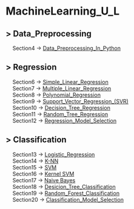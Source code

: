 # MachineLearning_U_L
<h2>> Data_Preprocessing</h2>
  <p>
    &emsp; Section4 -> <a href="https://github.com/walterbishop67/MachineLearning_U_L/blob/main/Section4/ML_Sec4.ipynb/">Data_Preprocessing_In_Python</a>
  </p>
<h2>> Regression</h2>
  <p>
    &emsp; Section6 -> <a href="https://github.com/walterbishop67/MachineLearning_U_L/blob/main/Section6/ML_Sec6.ipynb/">Simple_Linear_Regression</a><br>
    &emsp; Section7 -> <a href="https://github.com/walterbishop67/MachineLearning_U_L/blob/main/Section7/Ml_Sec7.ipynb/">Multiple_Linear_Regression</a><br>
    &emsp; Section8 -> <a href="https://github.com/walterbishop67/MachineLearning_U_L/blob/main/Section8/Ml_Sec8.ipynb/">Polynomial_Regression</a><br>
    &emsp; Section9 -> <a href="https://github.com/walterbishop67/MachineLearning_U_L/blob/main/Section9/Ml_Sec9.ipynb/">Support_Vector_Regression_(SVR)</a><br>
    &emsp; Section10 -> <a href="https://github.com/walterbishop67/MachineLearning_U_L/blob/main/Section10/Ml_Sec10.ipynb/">Decision_Tree_Regression</a><br>
    &emsp; Section11 -> <a href="https://github.com/walterbishop67/MachineLearning_U_L/blob/main/Section11/Ml_Sec11.ipynb/">Random_Tree_Regression</a><br>
    &emsp; Section12 -> <a href="https://github.com/walterbishop67/MachineLearning_U_L/blob/main/Section12/Regression_Model_Selection.ipynb/">Regression_Model_Selection</a>
  </p>
  <h2>> Classification</h2>
    <p>
      &emsp; Section13 -> <a href="https://github.com/walterbishop67/MachineLearning_U_L/blob/main/Section13/Ml_Sec13.ipynb/">Logistic_Regression</a><br>
      &emsp; Section14 -> <a href="https://github.com/walterbishop67/MachineLearning_U_L/blob/main/Section14/Ml_Sec14.ipynb/">K-NN</a><br>
      &emsp; Section15 -> <a href="https://github.com/walterbishop67/MachineLearning_U_L/blob/main/Section15/Ml_Sec15.ipynb/">SVM</a><br>
      &emsp; Section16 -> <a href="https://github.com/walterbishop67/MachineLearning_U_L/blob/main/Section16/Ml_Sec16.ipynb/">Kernel SVM</a><br>
      &emsp; Section17 -> <a href="https://github.com/walterbishop67/MachineLearning_U_L/blob/main/Section17/Ml_Sec17.ipynb/">Naive Bayes</a><br>
      &emsp; Section18 -> <a href="https://github.com/walterbishop67/MachineLearning_U_L/blob/main/Section18/Ml_Sec18.ipynb/">Desicion_Tree_Classification</a><br>
      &emsp; Section19 -> <a href="https://github.com/walterbishop67/MachineLearning_U_L/blob/main/Section19/Ml_Sec19.ipynb/">Random_Forest_Classification</a><br>
      &emsp; Section20 -> <a href="https://github.com/walterbishop67/MachineLearning_U_L/tree/main/Section20/">Classification_Model_Selection</a>
    </p>
